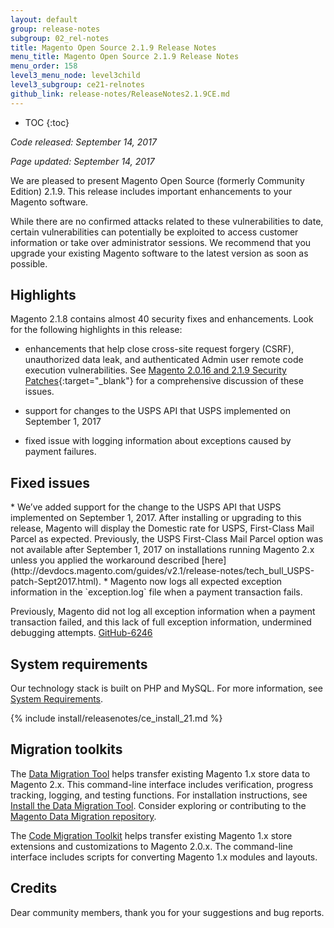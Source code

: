 ```yaml
---
layout: default
group: release-notes
subgroup: 02_rel-notes
title: Magento Open Source 2.1.9 Release Notes
menu_title: Magento Open Source 2.1.9 Release Notes
menu_order: 158
level3_menu_node: level3child
level3_subgroup: ce21-relnotes 
github_link: release-notes/ReleaseNotes2.1.9CE.md
---
```


*	TOC
{:toc}


*Code released:  September 14, 2017*

*Page updated:  September 14, 2017*


We are pleased to present Magento Open Source (formerly Community Edition) 2.1.9. This release includes important enhancements to your Magento software.


<div class="bs-callout bs-callout-warning" markdown="1">
While there are no confirmed attacks related to these vulnerabilities to date, certain vulnerabilities can potentially be exploited to access customer information or take over administrator sessions. We recommend that you upgrade your existing Magento software to the latest version as soon as possible.
</div>


## Highlights

Magento 2.1.8 contains almost 40 security fixes and enhancements.  Look for the following highlights in this release:

* enhancements that help close cross-site request forgery (CSRF), unauthorized data leak, and authenticated Admin user remote code execution vulnerabilities. See [Magento 2.0.16 and 2.1.9 Security Patches](https://magento.com/security/patches/magento-2016-and-219-security-update){:target="_blank"} for a comprehensive discussion of these issues. 

* support for changes to the USPS API that USPS implemented on September 1, 2017

* fixed issue with logging information about exceptions caused by payment failures.



## Fixed issues

<!--- 72306 -->* We’ve added support for the change to the USPS API that USPS implemented on September 1, 2017. After installing or upgrading to this release, Magento will display the Domestic rate for USPS, First-Class Mail Parcel as expected. Previously, the USPS First-Class Mail Parcel option was not available after September 1, 2017 on installations running Magento 2.x unless you applied the workaround described [here](http://devdocs.magento.com/guides/v2.1/release-notes/tech_bull_USPS-patch-Sept2017.html). 


<!--- 55065 -->* Magento now logs all expected exception information in the `exception.log` file when a payment transaction fails. 
Previously, Magento did not log all exception information when a payment transaction failed, and this lack of full exception information, undermined debugging attempts.  [GitHub-6246](https://github.com/magento/magento2/issues/6246)


## System requirements
Our technology stack is built on PHP and MySQL. For more information, see
<a href="{{ page.baseurl }}install-gde/system-requirements.html" target="_blank">System Requirements</a>.


{% include install/releasenotes/ce_install_21.md %}



## Migration toolkits
The <a href="{{ page.baseurl }}migration/migration-migrate.html" target="_blank">Data Migration Tool</a> helps transfer existing Magento 1.x store data to Magento 2.x. This command-line interface includes verification, progress tracking, logging, and testing functions. For installation instructions, see  <a href="{{ page.baseurl }}migration/migration-tool-install.html" target="_blank">Install the Data Migration Tool</a>. Consider exploring or contributing to the <a href="https://github.com/magento/data-migration-tool" target="_blank"> Magento Data Migration repository</a>.

The <a href="https://github.com/magento/code-migration" target="_blank">Code Migration Toolkit</a> helps transfer existing Magento 1.x store extensions and customizations to Magento 2.0.x. The command-line interface includes scripts for converting Magento 1.x modules and layouts.

## Credits
Dear community members, thank you for your suggestions and bug reports. 

